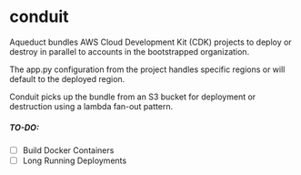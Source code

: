 # conduit

Aqueduct bundles AWS Cloud Development Kit (CDK) projects to deploy or destroy in parallel to accounts in the bootstrapped organization.

The app.py configuration from the project handles specific regions or will default to the deployed region.

Conduit picks up the bundle from an S3 bucket for deployment or destruction using a lambda fan-out pattern.

##### TO-DO:

- [ ] Build Docker Containers
- [ ] Long Running Deployments
